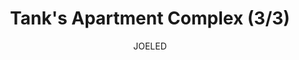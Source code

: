 ---
media: "images/rounds/round_2/tanks_apartment_3.png"
media_type: image
title: Tank's Apartment Complex (3/3)
author: JOELED
desc: Tank Transfer's completed housing block for the colony.
---
